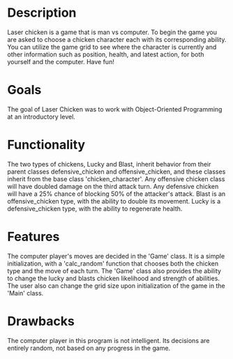 # Description

Laser chicken is a game that is man vs computer. To begin the game you are asked to choose a chicken character each with its corresponding ability.
You can utilize the game grid to see where the character is currently and other information such as position, health, and latest action, for both yourself
and the computer. Have fun!

# Goals

The goal of Laser Chicken was to work with Object-Oriented Programming at an introductory level.

# Functionality

The two types of chickens, Lucky and Blast, inherit behavior from their parent classes defensive_chicken and offensive_chicken, and these classes inherit from the base class 'chicken_character'. Any offensive chicken class will have doubled damage on the third attack turn. Any defensive chicken will have a 25% chance of blocking 50% of the attacker's attack. Blast is an offensive_chicken type, with the ability to double its movement. Lucky is a defensive_chicken type, with the ability to regenerate health.

# Features

The computer player's moves are decided in the 'Game' class. It is a simple initialization, with a 'calc_random' function that chooses both the chicken type and the move of each turn. The 'Game' class also provides the ability to change the lucky and blasts chicken likelihood and strength of abilities. The user also can change the grid size upon initialization of the game in the 'Main' class.

# Drawbacks

The computer player in this program is not intelligent. Its decisions are entirely random, not based on any progress in the game.



